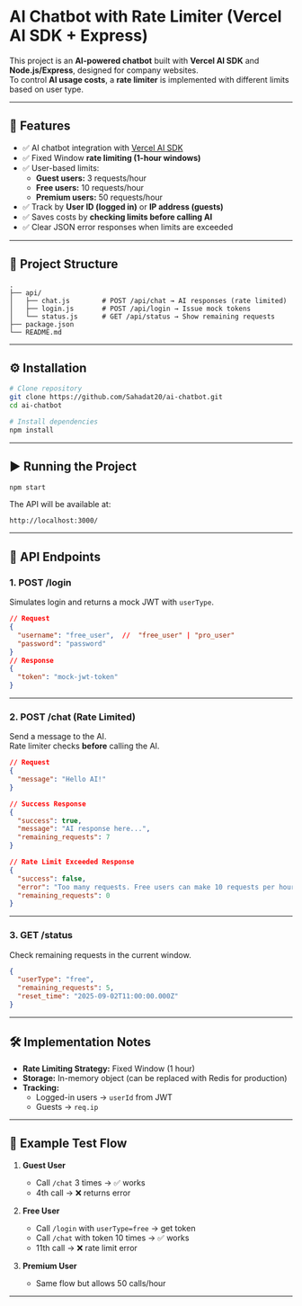 # AI Chatbot with Rate Limiter (Vercel AI SDK + Express)

This project is an **AI-powered chatbot** built with **Vercel AI SDK** and **Node.js/Express**, designed for company websites.  
To control **AI usage costs**, a **rate limiter** is implemented with different limits based on user type.

---

## 🚀 Features
- ✅ AI chatbot integration with [Vercel AI SDK](https://sdk.vercel.ai/)  
- ✅ Fixed Window **rate limiting (1-hour windows)**  
- ✅ User-based limits:
  - **Guest users:** 3 requests/hour
  - **Free users:** 10 requests/hour
  - **Premium users:** 50 requests/hour  
- ✅ Track by **User ID (logged in)** or **IP address (guests)**  
- ✅ Saves costs by **checking limits before calling AI**  
- ✅ Clear JSON error responses when limits are exceeded  

---

## 📂 Project Structure
```
.
├── api/
│   ├── chat.js        # POST /api/chat → AI responses (rate limited)
│   ├── login.js       # POST /api/login → Issue mock tokens
│   └── status.js      # GET /api/status → Show remaining requests
├── package.json
└── README.md
```

---

## ⚙️ Installation

```bash
# Clone repository
git clone https://github.com/Sahadat20/ai-chatbot.git
cd ai-chatbot

# Install dependencies
npm install
```

---

## ▶️ Running the Project

```bash
npm start
```

The API will be available at:

```
http://localhost:3000/
```

---

## 🔑 API Endpoints

### **1. POST /login**
Simulates login and returns a mock JWT with `userType`.

```json
// Request
{
  "username": "free_user",  //  "free_user" | "pro_user"
  "password": "password" 
}
// Response
{
  "token": "mock-jwt-token"
}
```

---

### **2. POST /chat** (Rate Limited)
Send a message to the AI.  
Rate limiter checks **before** calling the AI.

```json
// Request
{
  "message": "Hello AI!"
}

// Success Response
{
  "success": true,
  "message": "AI response here...",
  "remaining_requests": 7
}

// Rate Limit Exceeded Response
{
  "success": false,
  "error": "Too many requests. Free users can make 10 requests per hour.",
  "remaining_requests": 0
}
```

---

### **3. GET /status**
Check remaining requests in the current window.

```json
{
  "userType": "free",
  "remaining_requests": 5,
  "reset_time": "2025-09-02T11:00:00.000Z"
}
```

---

## 🛠️ Implementation Notes
- **Rate Limiting Strategy:** Fixed Window (1 hour)  
- **Storage:** In-memory object (can be replaced with Redis for production)  
- **Tracking:**  
  - Logged-in users → `userId` from JWT  
  - Guests → `req.ip`  

---

## 🧪 Example Test Flow

1. **Guest User**
   - Call `/chat` 3 times → ✅ works  
   - 4th call → ❌ returns error  

2. **Free User**
   - Call `/login` with `userType=free` → get token  
   - Call `/chat` with token 10 times → ✅ works  
   - 11th call → ❌ rate limit error  

3. **Premium User**
   - Same flow but allows 50 calls/hour  

---


